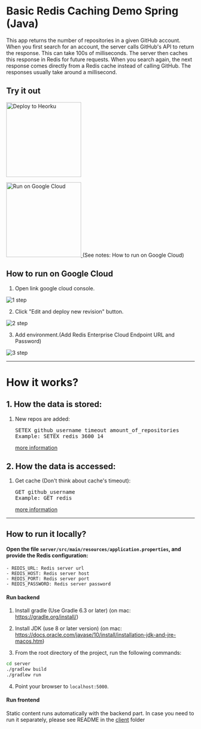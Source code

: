 # Basic Redis Caching Demo Spring (Java) 

This app returns the number of repositories in a given GitHub account. When you first search for an account, the server calls GitHub's API to return the response. This can take 100s of milliseconds. The server then caches this response in Redis for future requests. When you search again, the next response comes directly from a Redis cache instead of calling GitHub. The responses usually take around a millisecond.




## Try it out
<p>
    <a href="https://heroku.com/deploy" target="_blank">
        <img src="https://www.herokucdn.com/deploy/button.svg" alt="Deploy to Heorku" width="200px"/>
    <a>
</p>

<p>
    <a href="https://deploy.cloud.run?dir=server" target="_blank">
        <img src="https://deploy.cloud.run/button.svg" alt="Run on Google Cloud" width="200px"/>
    </a>
    (See notes: How to run on Google Cloud)
</p>


## How to run on Google Cloud


1. Open link google cloud console.

![1 step](https://raw.githubusercontent.com//redis-developer/basic-caching-demo-java/master/1.png)

2. Click "Edit and deploy new revision" button.

![2 step](https://raw.githubusercontent.com/redis-developer/basic-caching-demo-java/master/2.jpeg)

3. Add environment.(Add Redis Enterprise Cloud Endpoint URL and Password)

![3 step](https://raw.githubusercontent.com/redis-developer/basic-caching-demo-java/master/docs/3.png)



</a>

---
# How it works?

## 1. How the data is stored:
<ol>
     <li>New repos are added:<pre>SETEX github_username timeout amount_of_repositories
Example: SETEX redis 3600 14</pre> 
<a href="https://redis.io/commands/setex">
more information</a>
</li>
</ol>

## 2. How the data is accessed:
<ol>
    <li> Get cache (Don't think about cache's timeout): <pre>GET github_username
Example: GET redis</pre>
<a href="https://redis.io/commands/get">
more information</a>
</li>

</ol>
  
---

## How to run it locally?

#### Open the file `server/src/main/resources/application.properties`, and provide the Redis configuration:
   	- REDIS_URL: Redis server url
    - REDIS_HOST: Redis server host
	- REDIS_PORT: Redis server port
	- REDIS_PASSWORD: Redis server password

#### Run backend

1. Install gradle (Use Gradle 6.3 or later) (on mac: https://gradle.org/install/) 

2. Install JDK (use 8 or later version) (on mac: https://docs.oracle.com/javase/10/install/installation-jdk-and-jre-macos.htm)

3. From the root directory of the project, run the following commands:
``` sh
cd server
./gradlew build
./gradlew run
```

4. Point your browser to `localhost:5000`.

#### Run frontend

Static сontent runs automatically with the backend part. In case you need to run it separately, please see README in the [client](client) folder

